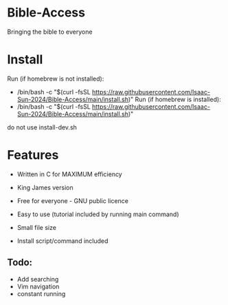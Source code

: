 # Bible-Access
Bringing the bible to everyone

# Install
Run (if homebrew is not installed):
- /bin/bash -c "$(curl -fsSL https://raw.githubusercontent.com/Isaac-Sun-2024/Bible-Access/main/install.sh)"
Run (if homebrew is installed):
- /bin/bash -c "$(curl -fsSL https://raw.githubusercontent.com/Isaac-Sun-2024/Bible-Access/main/install.sh)"

do not use install-dev.sh

# Features
- Written in C for MAXIMUM efficiency

- King James version

- Free for everyone - GNU public licence

- Easy to use (tutorial included by running main command)

- Small file size
  
- Install script/command included

## Todo:

- Add searching
- Vim navigation
- constant running
